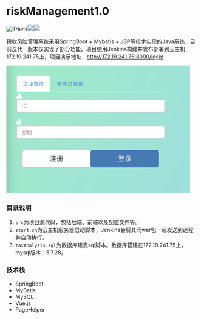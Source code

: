 # riskManagement1.0

![Travis](https://img.shields.io/badge/language-Java-yellow.svg)![](https://img.shields.io/badge/SpringBoot-v2.2.4-brightgreen)![](https://img.shields.io/badge/maven--repo-nexus--aliyun-orange)



税收风险管理系统采用SpringBoot + Mybatis + JSP等技术实现的Java系统，目前迭代一版本仅实现了部分功能。项目使用Jenkins构建并发布部署到云主机172.19.241.75上，项目演示地址：http://172.19.241.75:8090/login

<img src="https://github.com/macosong/riskManagement/blob/master/src/main/webapp/tax_risk/image/login.png?raw=true" alt="Image text" style="zoom: 50%;" />



### 目录说明

1. `src`为项目源代码，包括后端、前端以及配置文件等。
2. `start.sh`为云主机服务器启动脚本，Jenkins会将其同war包一起发送到远程并自动执行。
3. `taxAnalysis.sql`为数据库建表sql脚本。数据库搭建在172.19.241.75上，mysql版本：5.7.28。



### 技术栈

* SpringBoot
* MyBatis
* MySQL
* Vue.js
* PageHelper
